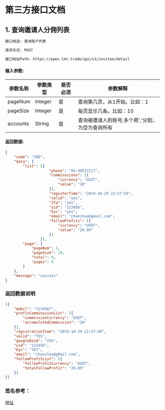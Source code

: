 # 第三方接口文档

## 1. 查询邀请人分佣列表

```tex
接口用途: 查询账户列表

请求方式: POST

接口地址Path: https://open.lmt.trade/api/v1/invitee/detail
```

#### 输入参数:

| 参数名称 | 参数类型 | 是否必须 | 参数解释                |
| -------- | -------- | -------- | ----------------------- |
| pageNum | Integer    | 是       | 查询第几页，从1开始。比如：1|
| pageSize | Integer    | 是       | 每页显示几条。比如：10|
| accounts | String    | 是       | 查询被邀请人的账号,多个用','分割，为空为查询所有|


#### 返回数据:

```json
{
	"code": "200",
	"data": {
		"list": [{
                	"phone": "84-48537217",
                	"comminssions": [{
                		"currency": "USDT",
                		"value": "20"
                	}],
                	"registerTime": "2019-10-29 22:57:50",
                	"valid": "yes",
                	"2fa": "yes",
                	"uid": "123456",
                	"kyc": "yes",
                	"email": "chaochao@gmail.com",
                	"followProfits": [{
                		"currency": "USDT",
                		"value": "20.09"
                	}]
                }],
		"page": {
			"pageNum": 1,
			"pageSize": 10,
			"total": 0,
			"pages": 0
		}
	},
	"message": "success"
}
```

### 返回数据说明

```json
[{
	"mobil": "1234567",
	"profitComminssionList": [{
		"commissionCurrency": "USDT",
		"accumulatedCommission": "20"
	}],
	"registrationTime": "2019-10-29 22:57:50",
	"valid": "YES",
	"googleBind": "YES",
	"uid": "123456",
	"kyc": "YES",
	"email": "chaochao@gMail.com",
	"followProfitList": [{
		"followProfitCurrency": "USDT",
		"totalFollowProfit": "20.09"
	}]
}]
```

### 签名参考：

 <a href="https://github.com/lmttrade/open-api-v1-sdk/blob/master/docs/trade/%E9%AA%8C%E7%AD%BE%E8%AF%B4%E6%98%8E.md">地址</a>


